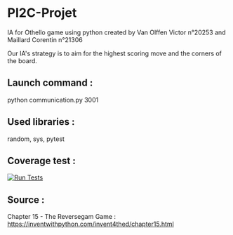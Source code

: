 # PI2C-Projet
IA for Othello game using python created by Van Olffen Victor n°20253 and Maillard Corentin n°21306

Our IA's strategy is to aim for the highest scoring move and the corners of the board.

## Launch command :
python communication.py 3001

## Used libraries :
random, sys, pytest
## Coverage test :
[![Run Tests](https://github.com/VictorVanO/PI2C-Projet/actions/workflows/test.yml/badge.svg)](https://github.com/VictorVanO/PI2C-Projet/actions/workflows/test.yml)
## Source :
Chapter 15 - The Reversegam Game : https://inventwithpython.com/invent4thed/chapter15.html
